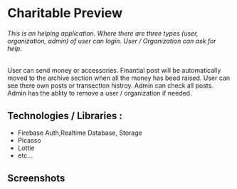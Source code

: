 # Charitable Preview

###### This is an helping application. Where there are three types (user, organization, admin) of user can login. User / Organization can ask for help. 
User can send money or accessories. Finantial post will be automatically moved to the archive section when all the money has beed raised. User can see there own posts or transection histroy.
Admin can check all posts. Admin has the ablity to remove a user / organization if needed. 


## Technologies / Libraries : 
* Firebase Auth,Realtime Database, Storage
* Picasso
* Lottie
* etc... 

## Screenshots
